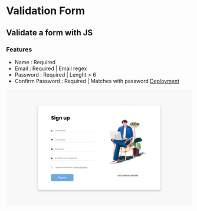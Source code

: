 # Validation Form
## Validate a form with JS
### Features
- Name : Required
- Email : Required | Email regex
- Password : Required | Lenght > 6
- Confirm Password : Required | Matches with password
[Deployment](https://tobbiesfake.github.io/validation/)
<img src="assets/127.0.0.1_5500_validation-form_index.html.png">
